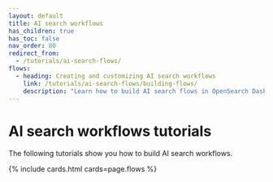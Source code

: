 ```yaml
---
layout: default
title: AI search workflows
has_children: true
has_toc: false
nav_order: 80
redirect_from:
  - /tutorials/ai-search-flows/
flows:
  - heading: Creating and customizing AI search workflows
    link: /tutorials/ai-search-flows/building-flows/
    description: "Learn how to build AI search flows in OpenSearch Dashboards"   
---
```


# AI search workflows tutorials

The following tutorials show you how to build AI search workflows.

{% include cards.html cards=page.flows %}